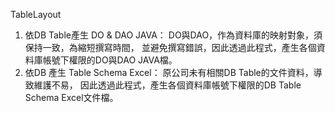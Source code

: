 TableLayout
1. 依DB Table產生 DO & DAO JAVA：
   DO與DAO，作為資料庫的映射對象，須保持一致，為縮短撰寫時間，
   並避免撰寫錯誤，因此透過此程式，產生各個資料庫帳號下權限的DO與DAO JAVA檔。
2. 依DB 產生 Table Schema Excel：
   原公司未有相關DB Table的文件資料，導致維護不易，
   因此透過此程式，產生各個資料庫帳號下權限的DB Table Schema Excel文件檔。
